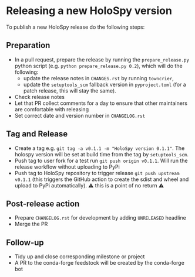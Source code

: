 # Releasing a new HoloSpy version

To publish a new HoloSpy release do the following steps:

## Preparation

- In a pull request, prepare the release by running the `prepare_release.py` python script (e.g. `python prepare_release.py 0.2`), which will do the following:
  - update the release notes in `CHANGES.rst` by running `towncrier`,
  - update the `setuptools_scm` fallback version in `pyproject.toml` (for a patch release, this will stay the same).
- Check release notes
- Let that PR collect comments for a day to ensure that other maintainers are comfortable
  with releasing
- Set correct date and version number in `CHANGELOG.rst`

## Tag and Release

- Create a tag e.g. `git tag -a v0.1.1 -m "HoloSpy version 0.1.1"`. The holospy version will
  be set at build time from the tag by `setuptools_scm`.
- Push tag to user fork for a test run `git push origin v0.1.1`. Will run the release
  workflow without uploading to PyPi
- Push tag to HoloSpy repository to trigger release `git push upstream v0.1.1`
  (this triggers the GitHub action to create the sdist and wheel and upload to
  PyPi automatically). :warning: this is a point of no return :warning:

## Post-release action

- Prepare `CHANGELOG.rst` for development by adding `UNRELEASED` headline
- Merge the PR

## Follow-up

- Tidy up and close corresponding milestone or project
- A PR to the conda-forge feedstock will be created by the conda-forge bot
